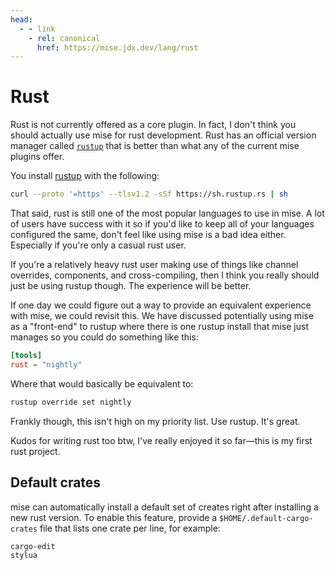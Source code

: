 ```yaml
---
head:
  - - link
    - rel: canonical
      href: https://mise.jdx.dev/lang/rust
---
```


# Rust

Rust is not currently offered as a core plugin. In fact, I don't think you
should actually use mise for rust development. Rust has an official version
manager called [`rustup`](https://rustup.rs/) that is better than what any of
the current mise plugins offer.

You install [rustup](https://rustup.rs/) with the following:

```sh
curl --proto '=https' --tlsv1.2 -sSf https://sh.rustup.rs | sh
```

That said, rust is still one of the most popular languages to use in mise.
A lot of users have success with it so if you'd like to keep all of your
languages configured the same, don't feel like using mise is a bad idea either. Especially if you're only a casual rust user.

If you're a relatively heavy rust user making use of things like channel
overrides, components, and cross-compiling, then I think you really should
just be using rustup though. The experience will be better.

If one day we could figure out a way to provide an equivalent experience with
mise, we could revisit this. We have discussed potentially using mise as a
"front-end" to rustup where there is one rustup install that mise just manages
so you could do something like this:

```toml
[tools]
rust = "nightly"
```

Where that would basically be equivalent to:

```sh
rustup override set nightly
```

Frankly though, this isn't high on my priority list. Use rustup. It's great.

Kudos for writing rust too btw, I've really enjoyed it so far—this is my first rust project.

## Default crates

mise can automatically install a default set of creates right after installing a new rust version.
To enable this feature, provide a `$HOME/.default-cargo-crates` file that lists one crate per line, for
example:

```text
cargo-edit
stylua
```
